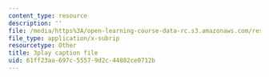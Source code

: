 ```yaml
---
content_type: resource
description: ''
file: /media/https%3A/open-learning-course-data-rc.s3.amazonaws.com/res-2-002-finite-element-procedures-for-solids-and-structures-spring-2010/61ff23aa697c55579d2c44882ce0712b_TJh7KPABk6I.vtt
file_type: application/x-subrip
resourcetype: Other
title: 3play caption file
uid: 61ff23aa-697c-5557-9d2c-44882ce0712b
---
```

